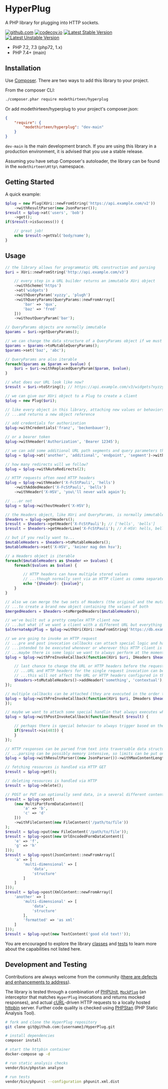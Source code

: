 # HyperPlug

A PHP library for plugging into HTTP sockets.

[![github.com](https://github.com/modethirteen/HyperPlug/workflows/build/badge.svg)](https://github.com/modethirteen/HyperPlug/actions?query=workflow%3Abuild)
[![codecov.io](https://codecov.io/github/modethirteen/HyperPlug/coverage.svg?branch=main)](https://codecov.io/github/modethirteen/HyperPlug?branch=main)
[![Latest Stable Version](https://poser.pugx.org/modethirteen/hyperplug/version.svg)](https://packagist.org/packages/modethirteen/hyperplug)
[![Latest Unstable Version](https://poser.pugx.org/modethirteen/hyperplug/v/unstable)](https://packagist.org/packages/modethirteen/hyperplug)

* PHP 7.2, 7.3 (php72, 1.x)
* PHP 7.4+ (main)

## Installation

Use [Composer](https://getcomposer.org/). There are two ways to add this library to your project.

From the composer CLI:

```sh
./composer.phar require modethirteen/hyperplug
```

Or add modethirteen/hyperplug to your project's composer.json:

```json
{
    "require": {
        "modethirteen/hyperplug": "dev-main"
    }
}
```

`dev-main` is the main development branch. If you are using this library in a production environment, it is advised that you use a stable release.

Assuming you have setup Composer's autoloader, the library can be found in the `modethirteen\Http\` namespace.

## Getting Started

A quick example:

```php
$plug = new Plug(XUri::newFromString('https://api.example.com/v2'))
    ->withResultParser(new JsonParser());
$result = $plug->at('users', 'bob')
    ->get();
if($result->isSuccess()) {

    // great job!
    echo $result->getVal('body/name');
}
```

## Usage

```php
// the library allows for programmatic URL construction and parsing
$uri = XUri::newFromString('http://api.example.com/v3')

    // every step in a URL builder returns an immutable XUri object
    ->withScheme('https')
    ->at('widgets')
    ->withQueryParam('xyzzy', 'plugh')
    ->withQueryParams(QueryParams::newFromArray([
        'bar' => 'qux',
        'baz' => 'fred'
    ]))
    ->withoutQueryParam('bar');

// QueryParams objects are normally immutable
$params = $uri->getQueryParams();

// we can change the data structure of a QueryParams object if we must
$params = $params->toMutableQueryParams();
$params->set('baz', 'abc');

// QueryParams are also iterable
foreach($params as $param => $value) {
    $uri = $uri->withReplacedQueryParam($param, $value);
}

// what does our URL look like now?
$result = $uri->toString(); // https://api.example.com/v3/widgets?xyzzy=plugh&baz=abc

// we can give our XUri object to a Plug to create a client
$plug = new Plug($uri);

// like every object in this library, attaching new values or behaviors to plugs is by default immutable
// ...and returns a new object reference

// add credentials for authorization
$plug->withCredentials('franz', 'beckenbauer');

// or a bearer token
$plug->withHeader('Authorization', 'Bearer 12345');

// we can add some additional URL path segments and query parameters that weren't part of the constructing URL
$plug = $plug->at('another', 'additional', 'endpoint', 'segment')->with('more', 'params');

// how many redirects will we follow?
$plug = $plug->withAutoRedirects(2);

// HTTP requests often need HTTP headers
$plug = $plug->withHeader('X-FcStPauli', 'hells')
    ->withAddedHeader('X-FcStPauli', 'bells')
    ->withHeader('X-HSV', 'you\'ll never walk again');

// ...or not
$plug = $plug->withoutHeader('X-HSV');

// the Headers object, like XUri and QueryParams, is normally immutable
$headers = $plug->getHeaders();
$result = $headers->getHeader('X-FcStPauli'); // ['hells', 'bells']
$result = $headers->getHeaderLine('X-FcStPauli'); // X-HSV: hells, bells

// but if you really want to...
$mutableHeaders = $headers->toMutableHeaders();
$mutableHeaders->set('X-HSV', 'keiner mag den hsv');

// a Headers object is iterable
foreach($mutableHeaders as $header => $values) {
    foreach($values as $value) {

        // HTTP headers can have multiple stored values
        // ...though normally sent via an HTTP client as comma separated on a single HTTP header line
        echo "{$header}: {$value}";
    }
}

// also we can merge the two sets of Headers (the original and the mutated one)
// ...to create a brand new object containing the values of both
$mergedHeaders = $headers->toMergedHeaders($mutableHeaders);

// we've built out a pretty complex HTTP client now
// ...but what if we want a client with a different URL but everything else the same?
$alternateApiPlug = $plug->withUri(XUri::newFromString('https://db.example.com/graph'));

// we are going to invoke an HTTP request
// ...pre and post invocation callbacks can attach special logic and handlers
// ...intended to be executed whenever or wherever this HTTP client is used
// ...maybe there is some logic we want to always perform at the moment the HTTP request is about to be sent?
$plug = $plug->withPreInvokeCallback(function(XUri $uri, IHeaders $headers) {

    // last chance to change the URL or HTTP headers before the request is made
    // ...URL and HTTP headers for the single request invocation can be mutated
    // ...this will not affect the URL or HTTP headers configured in the plug
    $headers->toMutableHeaders()->addHeader('something', 'contextual');
});

// multiple callbacks can be attached (they are executed in the order they are attached)
$plug = $plug->withPreInvokeCallback(function(XUri $uri, IHeaders $headers) {
});

// maybe we want to attach some special handlin that always executes when we receive an HTTP response?
$plug = $plug->withPostInvokeCallback(function(Result $result) {

    // perhaps there is special behavior to always trigger based on the HTTP response status code?
    if($result->is(403)) {
    }
});

// HTTP responses can be parsed from text into traversable data structures by attaching one or more ResultParser objects
// ...parsing can be possibly memory intensive, so limits can be put on the allowed size of a response to parse
$plug = $plug->withResultParser((new JsonParser())->withMaxContentLength(640000));

// fetching resources is handled via HTTP GET
$result = $plug->get();

// deleting resources is handled via HTTP
$result = $plug->delete();

// POST or PUT can optionally send data, in a several different content types as needed
$result = $plug->post(
    (new MultiPartFormDataContent([
        'a' => 'b',
        'c' => 'd'
    ]))
    ->withFileContent(new FileContent('/path/to/file'))
);
$result = $plug->put(new FileContent('/path/to/file'));
$result = $plug->post(new UrlEncodedFormDataContent([
    'e' => 'f',
    'g' => 'h'
]));
$result = $plug->post(JsonContent::newFromArray([
    'a' => [
        'multi-dimensional' => [
            'data',
            'structure'
        ]
    ]
]));
$result = $plug->post(XmlContent::newFromArray([
    'another' => [
        'multi-dimensional' => [
            'data',
            'structure'
        ],
        'formatted' => 'as xml'
    ]
]));
$result = $plug->put(new TextContent('good old text!'));
```

You are encouraged to explore the library [classes](src) and [tests](tests) to learn more about the capabilities not listed here.

## Development and Testing

Contributions are always welcome from the community ([there are defects and enhancements to address](https://github.com/modethirteen/HyperPlug/issues)).

The library is tested through a combination of [PHPUnit](https://github.com/sebastianbergmann/phpunit), [`MockPlug`](src/Mock) (an interceptor that matches `HyperPlug` invocations and returns mocked responses), and actual [cURL](https://www.php.net/manual/en/book.curl.php)-driven HTTP requests to a locally hosted [httpbin](https://httpbin.org) server. Further code quality is checked using [PHPStan](https://github.com/phpstan/phpstan) (PHP Static Analysis Tool).

```sh
# fork and clone the HyperPlug repository
git clone git@github.com:{username}/HyperPlug.git

# install dependencies
composer install

# start the httpbin container
docker-compose up -d

# run static analysis checks
vendor/bin/phpstan analyse

# run tests
vendor/bin/phpunit --configuration phpunit.xml.dist
```
